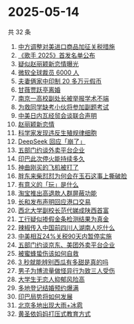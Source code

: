 # 2025-05-14

共 32 条

<!-- BEGIN -->
<!-- 最后更新时间 Wed May 14 2025 22:21:43 GMT+0800 (China Standard Time) -->

1. [中方调整对美进口商品加征关税措施](https://www.zhihu.com/search?q=%E4%B8%AD%E6%96%B9%E8%B0%83%E6%95%B4%E5%AF%B9%E7%BE%8E%E8%BF%9B%E5%8F%A3%E5%95%86%E5%93%81%E5%8A%A0%E5%BE%81%E5%85%B3%E7%A8%8E%E6%8E%AA%E6%96%BD)
1. [《歌手 2025》首发名单公布](https://www.zhihu.com/search?q=%E3%80%8A%E6%AD%8C%E6%89%8B%202025%E3%80%8B%E9%A6%96%E5%8F%91%E5%90%8D%E5%8D%95%E5%85%AC%E5%B8%83)
1. [疑似赵丽颖新恋情曝光](https://www.zhihu.com/search?q=%E7%96%91%E4%BC%BC%E8%B5%B5%E4%B8%BD%E9%A2%96%E6%96%B0%E6%81%8B%E6%83%85%E6%9B%9D%E5%85%89)
1. [微软全球裁员 6000 人](https://www.zhihu.com/search?q=%E5%BE%AE%E8%BD%AF%E5%85%A8%E7%90%83%E8%A3%81%E5%91%98%206000%20%E4%BA%BA)
1. [夫妻俩家中印制 20 多万元假币](https://www.zhihu.com/search?q=%E5%A4%AB%E5%A6%BB%E4%BF%A9%E5%AE%B6%E4%B8%AD%E5%8D%B0%E5%88%B6%2020%20%E5%A4%9A%E4%B8%87%E5%85%83%E5%81%87%E5%B8%81)
1. [甘薇贾跃亭离婚](https://www.zhihu.com/search?q=%E7%94%98%E8%96%87%E8%B4%BE%E8%B7%83%E4%BA%AD%E7%A6%BB%E5%A9%9A)
1. [南京一高校副处长被举报学术不端](https://www.zhihu.com/search?q=%E5%8D%97%E4%BA%AC%E4%B8%80%E9%AB%98%E6%A0%A1%E5%89%AF%E5%A4%84%E9%95%BF%E8%A2%AB%E4%B8%BE%E6%8A%A5%E5%AD%A6%E6%9C%AF%E4%B8%8D%E7%AB%AF)
1. [为救同学缺考小伙将参加副题考试](https://www.zhihu.com/search?q=%E4%B8%BA%E6%95%91%E5%90%8C%E5%AD%A6%E7%BC%BA%E8%80%83%E5%B0%8F%E4%BC%99%E5%B0%86%E5%8F%82%E5%8A%A0%E5%89%AF%E9%A2%98%E8%80%83%E8%AF%95)
1. [中美日内瓦经贸会谈联合声明](https://www.zhihu.com/search?q=%E4%B8%AD%E7%BE%8E%E6%97%A5%E5%86%85%E7%93%A6%E7%BB%8F%E8%B4%B8%E4%BC%9A%E8%B0%88%E8%81%94%E5%90%88%E5%A3%B0%E6%98%8E)
1. [赵丽颖新恋情](https://www.zhihu.com/search?q=%E8%B5%B5%E4%B8%BD%E9%A2%96%E6%96%B0%E6%81%8B%E6%83%85)
1. [科学家发现违反生殖规律细胞](https://www.zhihu.com/search?q=%E7%A7%91%E5%AD%A6%E5%AE%B6%E5%8F%91%E7%8E%B0%E8%BF%9D%E5%8F%8D%E7%94%9F%E6%AE%96%E8%A7%84%E5%BE%8B%E7%BB%86%E8%83%9E)
1. [DeepSeek 回应「崩了」](https://www.zhihu.com/search?q=DeepSeek%20%E5%9B%9E%E5%BA%94%E3%80%8C%E5%B4%A9%E4%BA%86%E3%80%8D)
1. [五部门约谈外卖平台企业](https://www.zhihu.com/search?q=%E4%BA%94%E9%83%A8%E9%97%A8%E7%BA%A6%E8%B0%88%E5%A4%96%E5%8D%96%E5%B9%B3%E5%8F%B0%E4%BC%81%E4%B8%9A)
1. [印巴此次停火能持续多久](https://www.zhihu.com/search?q=%E5%8D%B0%E5%B7%B4%E6%AD%A4%E6%AC%A1%E5%81%9C%E7%81%AB%E8%83%BD%E6%8C%81%E7%BB%AD%E5%A4%9A%E4%B9%85)
1. [神曲刚买的飞机被打了](https://www.zhihu.com/search?q=%E7%A5%9E%E6%9B%B2%E5%88%9A%E4%B9%B0%E7%9A%84%E9%A3%9E%E6%9C%BA%E8%A2%AB%E6%89%93%E4%BA%86)
1. [胖东来柴怼怼为何会在玉石这事上撕破脸](https://www.zhihu.com/search?q=%E8%83%96%E4%B8%9C%E6%9D%A5%E6%9F%B4%E6%80%BC%E6%80%BC%E4%B8%BA%E4%BD%95%E4%BC%9A%E5%9C%A8%E7%8E%89%E7%9F%B3%E8%BF%99%E4%BA%8B%E4%B8%8A%E6%92%95%E7%A0%B4%E8%84%B8)
1. [有意义的「玩」是什么](https://www.zhihu.com/search?q=%E6%9C%89%E6%84%8F%E4%B9%89%E7%9A%84%E3%80%8C%E7%8E%A9%E3%80%8D%E6%98%AF%E4%BB%80%E4%B9%88)
1. [淘宝推出高退款人群屏蔽功能](https://www.zhihu.com/search?q=%E6%B7%98%E5%AE%9D%E6%8E%A8%E5%87%BA%E9%AB%98%E9%80%80%E6%AC%BE%E4%BA%BA%E7%BE%A4%E5%B1%8F%E8%94%BD%E5%8A%9F%E8%83%BD)
1. [长和发布声明回应港口交易](https://www.zhihu.com/search?q=%E9%95%BF%E5%92%8C%E5%8F%91%E5%B8%83%E5%A3%B0%E6%98%8E%E5%9B%9E%E5%BA%94%E6%B8%AF%E5%8F%A3%E4%BA%A4%E6%98%93)
1. [西北大学副校长范代娣成陕西首富](https://www.zhihu.com/search?q=%E8%A5%BF%E5%8C%97%E5%A4%A7%E5%AD%A6%E5%89%AF%E6%A0%A1%E9%95%BF%E8%8C%83%E4%BB%A3%E5%A8%A3%E6%88%90%E9%99%95%E8%A5%BF%E9%A6%96%E5%AF%8C)
1. [工行疑似掺假金条检测结果为真金](https://www.zhihu.com/search?q=%E5%B7%A5%E8%A1%8C%E7%96%91%E4%BC%BC%E6%8E%BA%E5%81%87%E9%87%91%E6%9D%A1%E6%A3%80%E6%B5%8B%E7%BB%93%E6%9E%9C%E4%B8%BA%E7%9C%9F%E9%87%91)
1. [辣椒传入中国前四川人湖南人吃什么](https://www.zhihu.com/search?q=%E8%BE%A3%E6%A4%92%E4%BC%A0%E5%85%A5%E4%B8%AD%E5%9B%BD%E5%89%8D%E5%9B%9B%E5%B7%9D%E4%BA%BA%E6%B9%96%E5%8D%97%E4%BA%BA%E5%90%83%E4%BB%80%E4%B9%88)
1. [中美相互24%关税90天内暂停实施](https://www.zhihu.com/search?q=%E4%B8%AD%E7%BE%8E%E7%9B%B8%E4%BA%9224%25%E5%85%B3%E7%A8%8E90%E5%A4%A9%E5%86%85%E6%9A%82%E5%81%9C%E5%AE%9E%E6%96%BD)
1. [五部门约谈京东、美团外卖平台企业](https://www.zhihu.com/search?q=%E4%BA%94%E9%83%A8%E9%97%A8%E7%BA%A6%E8%B0%88%E4%BA%AC%E4%B8%9C%E3%80%81%E7%BE%8E%E5%9B%A2%E5%A4%96%E5%8D%96%E5%B9%B3%E5%8F%B0%E4%BC%81%E4%B8%9A)
1. [被蜜蜂蛰伤该如何自救](https://www.zhihu.com/search?q=%E8%A2%AB%E8%9C%9C%E8%9C%82%E8%9B%B0%E4%BC%A4%E8%AF%A5%E5%A6%82%E4%BD%95%E8%87%AA%E6%95%91)
1. [3 秒就能辨别西瓜有多甜是真的吗](https://www.zhihu.com/search?q=3%20%E7%A7%92%E5%B0%B1%E8%83%BD%E8%BE%A8%E5%88%AB%E8%A5%BF%E7%93%9C%E6%9C%89%E5%A4%9A%E7%94%9C%E6%98%AF%E7%9C%9F%E7%9A%84%E5%90%97)
1. [男子为博流量做怪异行为致三人受伤](https://www.zhihu.com/search?q=%E7%94%B7%E5%AD%90%E4%B8%BA%E5%8D%9A%E6%B5%81%E9%87%8F%E5%81%9A%E6%80%AA%E5%BC%82%E8%A1%8C%E4%B8%BA%E8%87%B4%E4%B8%89%E4%BA%BA%E5%8F%97%E4%BC%A4)
1. [大学生无恋人抑郁风险高](https://www.zhihu.com/search?q=%E5%A4%A7%E5%AD%A6%E7%94%9F%E6%97%A0%E6%81%8B%E4%BA%BA%E6%8A%91%E9%83%81%E9%A3%8E%E9%99%A9%E9%AB%98)
1. [多地登记结婚预约爆满](https://www.zhihu.com/search?q=%E5%A4%9A%E5%9C%B0%E7%99%BB%E8%AE%B0%E7%BB%93%E5%A9%9A%E9%A2%84%E7%BA%A6%E7%88%86%E6%BB%A1)
1. [印巴局势将如何发展](https://www.zhihu.com/search?q=%E5%8D%B0%E5%B7%B4%E5%B1%80%E5%8A%BF%E5%B0%86%E5%A6%82%E4%BD%95%E5%8F%91%E5%B1%95)
1. [北京多地出现大雨+冰雹](https://www.zhihu.com/search?q=%E5%8C%97%E4%BA%AC%E5%A4%9A%E5%9C%B0%E5%87%BA%E7%8E%B0%E5%A4%A7%E9%9B%A8%2B%E5%86%B0%E9%9B%B9)
1. [黄圣依妈妈打压式教育方式](https://www.zhihu.com/search?q=%E9%BB%84%E5%9C%A3%E4%BE%9D%E5%A6%88%E5%A6%88%E6%89%93%E5%8E%8B%E5%BC%8F%E6%95%99%E8%82%B2%E6%96%B9%E5%BC%8F)

<!-- END -->
